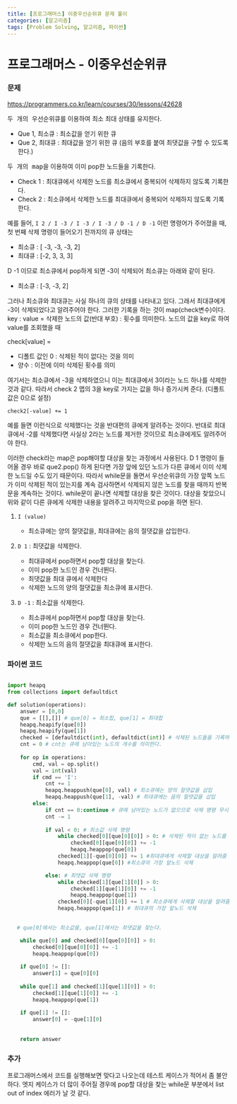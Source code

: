 ```yaml
---
title: [프로그래머스] 이중우선순위큐 문제 풀이
categories: [알고리즘]
tags: [Problem Solving, 알고리즘, 파이썬]
---
```



# 프로그래머스 - 이중우선순위큐

### **문제**
<https://programmers.co.kr/learn/courses/30/lessons/42628>

<kbd>두 개의 우선순위큐</kbd>를 이용하여 최소 최대 상태를 유지한다. 
- Que 1, 최소큐 : 최소값을 얻기 위한 큐 
- Que 2, 최대큐 : 최대값을 얻기 위한 큐 (음의 부호를 붙여 최댓값을 구할 수 있도록 한다.)

<kbd>두 개의 map</kbd>을 이용하여 이미 pop한 노드들을 기록한다. 
- Check 1 : 최대큐에서 삭제한 노드를 최소큐에서 중복되어 삭제하지 않도록 기록한다.
- Check 2 : 최소큐에서 삭제한 노드를 최대큐에서 중복되어 삭제하지 않도록 기록한다. 

예를 들어, 
`I 2 / I -3 / I -3 / I -3 / D -1 / D -1` 이런 명령어가 주어졌을 때, 첫 번째 삭제 명령이 들어오기 전까지의 큐 상태는

- 최소큐 : [ -3, -3, -3, 2]
- 최대큐 : [-2, 3, 3, 3]

D -1 이므로 최소큐에서 pop하게 되면 -3이 삭제되어 최소큐는 아래와 같이 된다.

- 최소큐 : [-3, -3, 2]
  
그러나 최소큐와 최대큐는 사실 하나의 큐의 상태를 나타내고 있다. 그래서 최대큐에게 -3이 삭제되었다고 알려주어야 한다.
그러한 기록을 하는 것이 map(check변수)이다. key : value = 삭제한 노드의 값(반대 부호) : 횟수를 의미한다. 노드의 값을 key로 하여 value를 조회했을 때 

check[value] = 
- 디폴트 값인 0 : 삭제된 적이 없다는 것을 의미
- 양수 : 이전에 이미 삭제된 횟수를 의미 


여기서는 최소큐에서 -3을 삭제하였으니 이는 최대큐에서 3이라는 노드 하나를 삭제한 것과 같다.
따라서 check 2 맵의 3을 key로 가지는 값을 하나 증가시켜 준다. (디폴트 값은 0으로 설정)

```
check2[-value] += 1
```
예를 들면 이런식으로 삭제했다는 것을 반대편의 큐에게 알려주는 것이다.
반대로 최대큐에서 -2를 삭제했다면 사실상 2라는 노드를 제거한 것이므로 최소큐에게도 알려주어야 한다.


이러한 check라는 map은 pop해야할 대상을 찾는 과정에서 사용된다. 
D 1 명령이 들어올 경우 바로 que2.pop() 하게 된다면 가장 앞에 있던 노드가 다른 큐에서 이미 삭제한 노드일 수도 있기 때문이다. 
따라서 while문을 돌면서 우선순위큐의 가장 앞쪽 노드가 이미 삭제된 적이 있는지를 계속 검사하면서 삭제되지 않은 노드를 찾을 때까지 반복문을 계속하는 것이다. 
while문이 끝나면 삭제할 대상을 찾은 것이다. 
대상을 찾았으니 위와 같이 다른 큐에게 삭제한 내용을 알려주고 마지막으로 pop을 하면 된다. 



1. `I (value)`
    -  최소큐에는 양의 절댓값을, 최대큐에는 음의 절댓값을 삽입한다.
     
2. `D 1` : 최댓값을 삭제한다.
    
    - 최대큐에서 pop하면서 pop할 대상을 찾는다. 
    - 이미 pop한 노드인 경우 건너뛴다. 
    - 최댓값을 최대 큐에서 삭제한다
    - 삭제한 노드의 양의 절댓값을 최소큐에 표시한다. 


3. `D -1` : 최소값을 삭제한다.
    - 최소큐에서 pop하면서 pop할 대상을 찾는다.
    - 이미 pop한 노드인 경우 건너뛴다.
    - 최소값을 최소큐에서 pop한다.
    - 삭제한 노드의 음의 절댓값을 최대큐에 표시한다.



### **파이썬 코드**

```python

import heapq
from collections import defaultdict

def solution(operations):
    answer = [0,0]
    que = [[],[]] # que[0] = 최소힙, que[1] = 최대힙
    heapq.heapify(que[0])
    heapq.heapify(que[1])
    checked = [defaultdict(int), defaultdict(int)] # 삭제된 노드들을 기록하기 위한 각 큐의 기록 map
    cnt = 0 # cnt는 큐에 남아있는 노드의 개수를 의미한다. 
    
    for op in operations:
        cmd, val = op.split()
        val = int(val)
        if cmd == 'I':
            cnt += 1
            heapq.heappush(que[0], val) # 최소큐에는 양의 절댓값을 삽입
            heapq.heappush(que[1], -val) # 최대큐에는 음의 절댓값을 삽입
        else:
            if cnt == 0:continue # 큐에 남아있는 노드가 없으므로 삭제 명령 무시
            cnt -= 1
            
            if val < 0: # 최소값 삭제 명령
                while checked[0][que[0][0]] > 0: # 삭제된 적이 없는 노드를 찾을 때까지 반복문 실행
                    checked[0][que[0][0]] += -1
                    heapq.heappop(que[0])
                checked[1][-que[0][0]] += 1 #최대큐에게 삭제할 대상을 알려줌
                heapq.heappop(que[0]) #최소큐의 가장 앞노드 삭제

            else: # 최댓값 삭제 명령
                while checked[1][que[1][0]] > 0: 
                    checked[1][que[1][0]] += -1
                    heapq.heappop(que[1])
                checked[0][-que[1][0]] += 1 # 최소큐에게 삭제할 대상을 알려줌
                heapq.heappop(que[1]) # 최대큐의 가장 앞노드 삭제 
   

   # que[0]에서는 최소값을, que[1]에서는 최댓값을 찾는다. 

    while que[0] and checked[0][que[0][0]] > 0:
        checked[0][que[0][0]] += -1
        heapq.heappop(que[0])
    
    if que[0] != []:
        answer[1] = que[0][0]
    
    while que[1] and checked[1][que[1][0]] > 0:
        checked[1][que[1][0]] += -1
        heapq.heappop(que[1])
    
    if que[1] != []:
        answer[0] = -que[1][0]
        
        
    return answer

```


### 추가 

프로그래머스에서 코드를 실행해보면 맞다고 나오는데 테스트 케이스가 적어서 좀 불안하다. 
엣지 케이스가 더 많이 주어질 경우에 pop할 대상을 찾는 while문 부분에서 list out of index 에러가 날 것 같다. 
